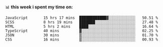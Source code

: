 📊 **this week i spent my time on:**
<!--START_SECTION:waka-->

```text
JavaScript       15 hrs 17 mins  ████████████▓░░░░░░░░░░░░   50.51 %
SCSS             8 hrs 19 mins   ███████░░░░░░░░░░░░░░░░░░   27.48 %
HTML             5 hrs 2 mins    ████░░░░░░░░░░░░░░░░░░░░░   16.64 %
TypeScript       40 mins         ▓░░░░░░░░░░░░░░░░░░░░░░░░   02.25 %
JSON             30 mins         ▒░░░░░░░░░░░░░░░░░░░░░░░░   01.70 %
CSS              16 mins         ▒░░░░░░░░░░░░░░░░░░░░░░░░   00.93 %
```

<!--END_SECTION:waka-->
